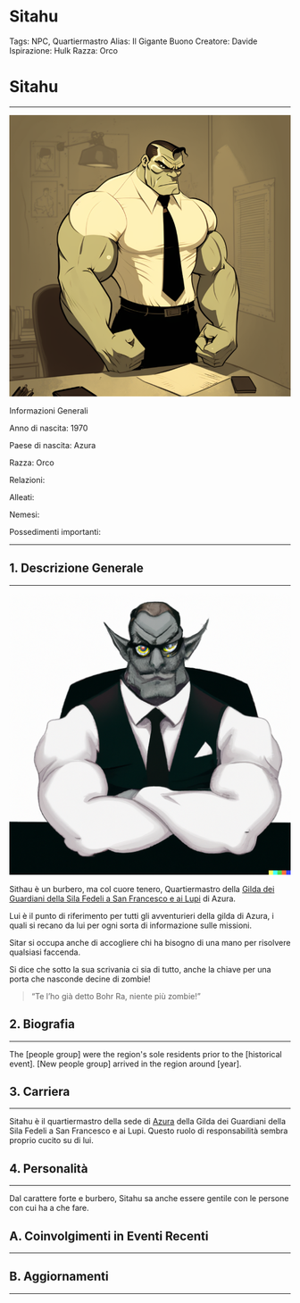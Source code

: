 # Sitahu

Tags: NPC, Quartiermastro
Alias: Il Gigante Buono
Creatore: Davide
Ispirazione: Hulk
Razza: Orco

# Sitahu

---

![Mestesso94_A_dark_muscular_male_orc._He_stands_behind_a_desk_an_8994b418-3b93-4e2a-9ddf-d38deef22bea.png](Mestesso94_A_dark_muscular_male_orc._He_stands_behind_a_desk_an_8994b418-3b93-4e2a-9ddf-d38deef22bea.png)

Informazioni Generali

Anno di nascita: 1970

Paese di nascita: Azura

Razza: Orco

Relazioni:

Alleati:

Nemesi:

Possedimenti importanti:

---

## 1. Descrizione Generale

---

![DALL·E 2023-03-26 15.00.21 - A dark muscular fantasy orc. He sits behind a desk and wears an elegant suit, with a white shirt, a black tie and a black pair of glasses. cartoon sty.png](DALLE_2023-03-26_15.00.21_-_A_dark_muscular_fantasy_orc._He_sits_behind_a_desk_and_wears_an_elegant_suit_with_a_white_shirt_a_black_tie_and_a_black_pair_of_glasses._cartoon_sty.png)

Sithau è un burbero, ma col cuore tenero, Quartiermastro della [Gilda dei Guardiani della Sila Fedeli a San Francesco e ai Lupi](https://kanka.io/en/campaign/188732/organisations/213470) di Azura. 

Lui è il punto di riferimento per tutti gli avventurieri della gilda di Azura, i quali si recano da lui per ogni sorta di informazione sulle missioni.

Sitar si occupa anche di accogliere chi ha bisogno di una mano per risolvere qualsiasi faccenda.

Si dice che sotto la sua scrivania ci sia di tutto, anche la chiave per una porta che nasconde decine di zombie!

> “Te l’ho già detto Bohr Ra, niente più zombie!”
> 

## 2. Biografia

---

The [people group] were the region's sole residents prior to the [historical event]. [New people group] arrived in the region around [year]. 

## 3. Carriera

---

Sitahu è il quartiermastro della sede di [Azura](Azura%207c14164a934a40648d94bf415b52eee0.md) della Gilda dei Guardiani della Sila Fedeli a San Francesco e ai Lupi. Questo ruolo di responsabilità sembra proprio cucito su di lui.

## 4. Personalità

---

Dal carattere forte e burbero, Sitahu sa anche essere gentile con le persone con cui ha a che fare.

## A. Coinvolgimenti in Eventi Recenti

---

[](Untitled%20a5c073df748d49faafdcd1483cca11a6.csv)

## B. Aggiornamenti

---

[](Untitled%2079407ebfb30d4c9f9d5a567ab6f7be61.csv)